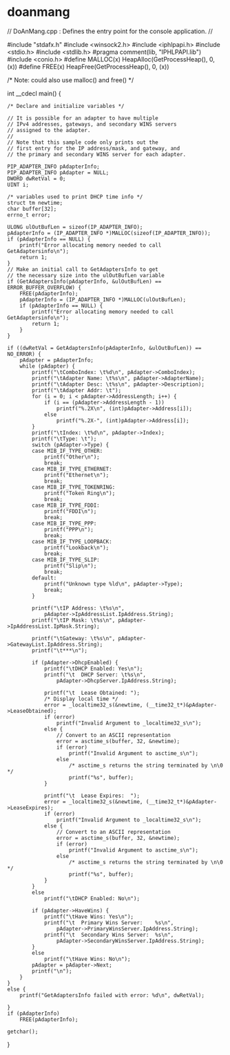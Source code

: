 # doanmang
// DoAnMang.cpp : Defines the entry point for the console application.
//

#include "stdafx.h"
#include <winsock2.h>
#include <iphlpapi.h>
#include <stdio.h>
#include <stdlib.h>
#pragma comment(lib, "IPHLPAPI.lib")
#include <conio.h>
#define MALLOC(x) HeapAlloc(GetProcessHeap(), 0, (x))
#define FREE(x) HeapFree(GetProcessHeap(), 0, (x))

/* Note: could also use malloc() and free() */

int __cdecl main()
{

	/* Declare and initialize variables */

	// It is possible for an adapter to have multiple
	// IPv4 addresses, gateways, and secondary WINS servers
	// assigned to the adapter. 
	//
	// Note that this sample code only prints out the 
	// first entry for the IP address/mask, and gateway, and
	// the primary and secondary WINS server for each adapter. 

	PIP_ADAPTER_INFO pAdapterInfo;
	PIP_ADAPTER_INFO pAdapter = NULL;
	DWORD dwRetVal = 0;
	UINT i;

	/* variables used to print DHCP time info */
	struct tm newtime;
	char buffer[32];
	errno_t error;

	ULONG ulOutBufLen = sizeof(IP_ADAPTER_INFO);
	pAdapterInfo = (IP_ADAPTER_INFO *)MALLOC(sizeof(IP_ADAPTER_INFO));
	if (pAdapterInfo == NULL) {
		printf("Error allocating memory needed to call GetAdaptersinfo\n");
		return 1;
	}
	// Make an initial call to GetAdaptersInfo to get
	// the necessary size into the ulOutBufLen variable
	if (GetAdaptersInfo(pAdapterInfo, &ulOutBufLen) == ERROR_BUFFER_OVERFLOW) {
		FREE(pAdapterInfo);
		pAdapterInfo = (IP_ADAPTER_INFO *)MALLOC(ulOutBufLen);
		if (pAdapterInfo == NULL) {
			printf("Error allocating memory needed to call GetAdaptersinfo\n");
			return 1;
		}
	}

	if ((dwRetVal = GetAdaptersInfo(pAdapterInfo, &ulOutBufLen)) == NO_ERROR) {
		pAdapter = pAdapterInfo;
		while (pAdapter) {
			printf("\tComboIndex: \t%d\n", pAdapter->ComboIndex);
			printf("\tAdapter Name: \t%s\n", pAdapter->AdapterName);
			printf("\tAdapter Desc: \t%s\n", pAdapter->Description);
			printf("\tAdapter Addr: \t");
			for (i = 0; i < pAdapter->AddressLength; i++) {
				if (i == (pAdapter->AddressLength - 1))
					printf("%.2X\n", (int)pAdapter->Address[i]);
				else
					printf("%.2X-", (int)pAdapter->Address[i]);
			}
			printf("\tIndex: \t%d\n", pAdapter->Index);
			printf("\tType: \t");
			switch (pAdapter->Type) {
			case MIB_IF_TYPE_OTHER:
				printf("Other\n");
				break;
			case MIB_IF_TYPE_ETHERNET:
				printf("Ethernet\n");
				break;
			case MIB_IF_TYPE_TOKENRING:
				printf("Token Ring\n");
				break;
			case MIB_IF_TYPE_FDDI:
				printf("FDDI\n");
				break;
			case MIB_IF_TYPE_PPP:
				printf("PPP\n");
				break;
			case MIB_IF_TYPE_LOOPBACK:
				printf("Lookback\n");
				break;
			case MIB_IF_TYPE_SLIP:
				printf("Slip\n");
				break;
			default:
				printf("Unknown type %ld\n", pAdapter->Type);
				break;
			}

			printf("\tIP Address: \t%s\n",
				pAdapter->IpAddressList.IpAddress.String);
			printf("\tIP Mask: \t%s\n", pAdapter->IpAddressList.IpMask.String);

			printf("\tGateway: \t%s\n", pAdapter->GatewayList.IpAddress.String);
			printf("\t***\n");

			if (pAdapter->DhcpEnabled) {
				printf("\tDHCP Enabled: Yes\n");
				printf("\t  DHCP Server: \t%s\n",
					pAdapter->DhcpServer.IpAddress.String);

				printf("\t  Lease Obtained: ");
				/* Display local time */
				error = _localtime32_s(&newtime, (__time32_t*)&pAdapter->LeaseObtained);
				if (error)
					printf("Invalid Argument to _localtime32_s\n");
				else {
					// Convert to an ASCII representation 
					error = asctime_s(buffer, 32, &newtime);
					if (error)
						printf("Invalid Argument to asctime_s\n");
					else
						/* asctime_s returns the string terminated by \n\0 */
						printf("%s", buffer);
				}

				printf("\t  Lease Expires:  ");
				error = _localtime32_s(&newtime, (__time32_t*)&pAdapter->LeaseExpires);
				if (error)
					printf("Invalid Argument to _localtime32_s\n");
				else {
					// Convert to an ASCII representation 
					error = asctime_s(buffer, 32, &newtime);
					if (error)
						printf("Invalid Argument to asctime_s\n");
					else
						/* asctime_s returns the string terminated by \n\0 */
						printf("%s", buffer);
				}
			}
			else
				printf("\tDHCP Enabled: No\n");

			if (pAdapter->HaveWins) {
				printf("\tHave Wins: Yes\n");
				printf("\t  Primary Wins Server:    %s\n",
					pAdapter->PrimaryWinsServer.IpAddress.String);
				printf("\t  Secondary Wins Server:  %s\n",
					pAdapter->SecondaryWinsServer.IpAddress.String);
			}
			else
				printf("\tHave Wins: No\n");
			pAdapter = pAdapter->Next;
			printf("\n");
		}
	}
	else {
		printf("GetAdaptersInfo failed with error: %d\n", dwRetVal);

	}
	if (pAdapterInfo)
		FREE(pAdapterInfo);

	getchar();
}

